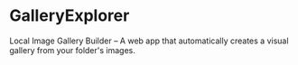 # GalleryExplorer
Local Image Gallery Builder – A web app that automatically creates a visual gallery from your folder's images.

